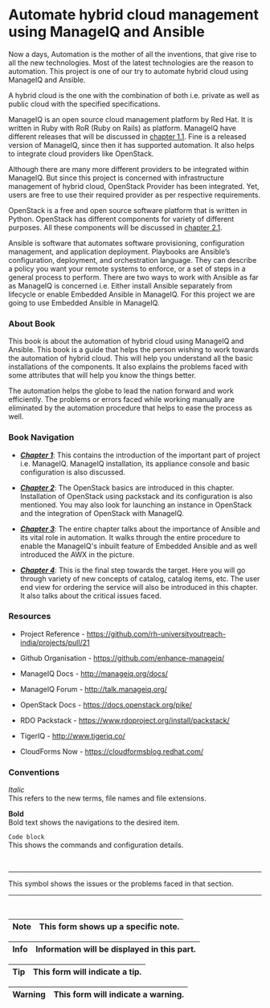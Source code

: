 # Automate hybrid cloud management using ManageIQ and Ansible

Now a days, Automation is the mother of all the inventions, that give
rise to all the new technologies. Most of the latest technologies are
the reason to automation. This project is one of our try to automate
hybrid cloud using ManageIQ and Ansible.

A hybrid cloud is the one with the combination of both i.e. private as
well as public cloud with the specified specifications.

ManageIQ is an open source cloud management platform by Red Hat. It is
written in Ruby with RoR (Ruby on Rails) as platform. ManageIQ have
different releases that will be discussed in [chapter
1.1](chapter1/intro_to_MIQ.md). Fine is a released version of ManageIQ,
since then it has supported automation. It also helps to integrate cloud
providers like OpenStack.

Although there are many more different providers to be integrated within
ManageIQ. But since this project is concerned with infrastructure
management of hybrid cloud, OpenStack Provider has been integrated. Yet,
users are free to use their required provider as per respective
requirements.

OpenStack is a free and open source software platform that is written in
Python. OpenStack has different components for variety of different
purposes. All these components will be discussed in [chapter
2.1](chapter2/openstack_info.md).

Ansible is software that automates software provisioning, configuration
management, and application deployment. Playbooks are Ansible’s
configuration, deployment, and orchestration language. They can describe
a policy you want your remote systems to enforce, or a set of steps in a
general process to perform. There are two ways to work with Ansible as
far as ManageIQ is concerned i.e. Either install Ansible separately from
lifecycle or enable Embedded Ansible in ManageIQ. For this project we
are going to use Embedded Ansible in ManageIQ.

### About Book

This book is about the automation of hybrid cloud using ManageIQ and
Ansible. This book is a guide that helps the person wishing
to work towards the automation of hybrid cloud. This will help you
understand all the basic installations of the components. It also
explains the problems faced with some attributes that will help you know
the things better.

The automation helps the globe to lead the nation forward and work
efficiently. The problems or errors faced while working manually are
eliminated by the automation procedure that helps to ease the process as
well.

### Book Navigation

- [**_Chapter 1_**](chapter1/README.md): This contains the introduction
  of the important part of project i.e. ManageIQ. ManageIQ installation,
its appliance console and basic configuration is also discussed.

- [**_Chapter 2_**](chapter2/README.md): The OpenStack basics are
  introduced in this chapter. Installation of OpenStack using packstack
and its configuration is also mentioned. You may also look for launching
an instance in OpenStack and the integration of OpenStack with ManageIQ.

- [**_Chapter 3_**](chapter_3/README.md): The entire chapter talks about the importance of Ansible and its vital role in automation. It walks through the entire procedure to enable the ManageIQ's inbuilt feature of Embedded Ansible and as well introduced the AWX in the picture.

- [**_Chapter 4_**](chapter_4/README.md): This is the final step towards the target. Here you will go through variety of new concepts of catalog, catalog items, etc. The user end view for ordering the service will also be introduced in this chapter. It also talks about the critical issues faced.

### Resources

- Project Reference -
  https://github.com/rh-universityoutreach-india/projects/pull/21

- Github Organisation - https://github.com/enhance-manageiq/

- ManageIQ Docs - http://manageiq.org/docs/

- ManageIQ Forum - http://talk.manageiq.org/

- OpenStack Docs - https://docs.openstack.org/pike/

- RDO Packstack - https://www.rdoproject.org/install/packstack/

- TigerIQ - http://www.tigeriq.co/

- CloudForms Now - https://cloudformsblog.redhat.com/

### Conventions

_Italic_ <br> This refers to the new terms, file names and  file
extensions.

**Bold** <br> Bold text shows the navigations to the desired item.

`Code block` <br> This shows the commands and configuration details.

<br>

---
This symbol shows the issues or the problems faced in that section.

---
<br>

| Note | This form shows up a specific note.|
|------|:------|

| Info | Information will be displayed in this part.|
|------|:------|

| Tip | This form will indicate a tip.|
|------|:------|

| Warning | This form will indicate a warning.|
|------|:------|
